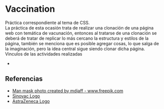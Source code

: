 <h1>Vaccination</h1>
<p>
Práctica correspondiente al tema de CSS.<br>
  La práctica de esta ocasión trata de realizar una clonación de una página web con temática de vacunación, entonces al tratarse de una clonación se deberá de tratar de replicar lo más cercano la estructura y estilos de la página, también se menciona que es posible agregar cosas, lo que salga de la imaginación, pero la idea central sigue siendo clonar dicha página.
</p<
  
<h2>Vinculos de las actividades realizadas</h2>

<ul>
  
  <li></li>
  
  </ul>


<h2>Referencias</h2>
<ul>
  
  <li><a href='https://www.freepik.com/photos/man-mask'>Man mask photo created by mdjaff - www.freepik.com</a></li>
  <li><a href='https://upload.wikimedia.org/wikipedia/commons/8/85/Sinovac_logo.svg'>Sinovac Logo</a></li>
  <li><a href='https://logo-base.com/logo/astrazeneca_logo.png'>AstraZeneca Logo</a></li>
  
  </ul>
